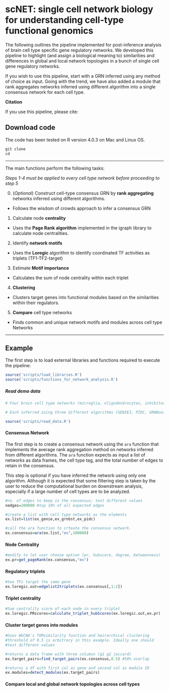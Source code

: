 # scNET: single cell network biology for understanding cell-type functional genomics


The following outlines the pipeline implemented for post-inference analysis of brain cell type specific gene regulatory networks. We developed this pipeline to highlight (and assign a biological meaning to) similarities and differences in global and local network topologies in a bunch of single cell gene regulatory networks.

If you wish to use this pipeline, start with a GRN inferred using any method of choice as input. Going with the trend, we have also added a module that rank aggregates networks inferred using different algorithm into a single consensus network for each cell type.

**Citation**

If you use this pipeline, please cite:

## Download code
The code has been tested on R version 4.0.3 on Mac and Linux OS.

```r
git clone
cd
```
___

The main functions perform the following tasks:  


*Steps 1-4 must be applied to every cell type network before proceeding to step 5*

0. (*Optional*) Construct cell-type consensus GRN by **rank aggregating** networks inferred using different algorithms.
  * Follows the wisdom of crowds approach to infer a consensus GRN


1. Calculate node **centrality**
  * Uses the **Page Rank algorithm** implemented in the igraph library to calculate node centralities.  


2. Identify **network motifs**
  * Uses the **Loregic** algorithm to identify coordinated TF activities as triplets (TF1-TF2-target)  


3. Estimate **Motif importance**   
  * Calculates the sum of node centrality within each triplet


4. **Clustering**
  + Clusters target genes into functional modules based on the similarities within their regulators.    


5. **Compare** cell type networks  
  + Finds common and unique network motifs and modules across cell type Networks

___

## Example
The first step is to load external libraries and functions required to execute the pipeline:

```r
source('scripts/load_libraries.R')
source('scripts/functions_for_network_analysis.R')
```

##### Read demo data
```r
# Four brain cell type networks (microglia, oligodendrocytes, inhibitory and excitatory neurons)

# Each inferred using three different algorithms (GENIE3, PIDC, GRNBoost2)

source('scripts/read_data.R')
```

#### Consensus Network


The first step is to create a consensus network using the `ara` function that implements the average rank aggregation method on
networks inferred from different algorithms. The `ara` function expects as input a list of networks as data frames, the cell type tag, and the total number of edges to retain in the consensus.

This step is optional if you have inferred the network using only one algorithm. Although it is expected that some filtering step is taken by the user to reduce the computational burden on downstream analysis, especially if a large number of cell types are to be analyzed.    

```r
#no. of edges to keep in the consensus; test different values
nedges=200000 #top 10% of all expected edges

#create a list with cell type networks as the elements
ex.list=list(ex_genie,ex_grnbst,ex_pidc)

#call the ara function to crteate the consensus network.
ex.consensus=ara(ex.list,"ex",100000)

```

#### Node Centrality
```r
#modify to let user choose option (pr, hubscore, degree, betweenness)
ex.pr=get_pageRank(ex.consensus,"ex")
```
#### Regulatory triplets  
```r
#two TFs target the same gene
ex.loregic.out=edgelist2triplets(ex.consensus[,1:2])
```
#### Triplet centrality
```r
#Sum centrality score of each node in every triplet
ex.loregic.PRscores=calculate_triplet_hubScores(ex.loregic.out,ex.pr)
```

#### Cluster target genes into modules
```r
#Uses WGCNA's TOMsimilarity function and heirarchical clustering
#threshold of 0.5 is arbitrary in this example. Ideally one should
#test different values

#returns a data frame with three columsn (g1 g2 jaccard)
ex.target_pairs=find_target_pairs(ex.consensus,0.5) #50% overlap

#returns a df with first col as gene and second col as module ID
ex.modules=detect_modules(ex.target_pairs)
```

#### Compare local and global network topologies across cell types
